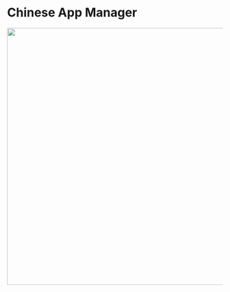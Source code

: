 # Chinese App Manager


<img src="https://user-images.githubusercontent.com/52598978/86894519-ce270780-c120-11ea-859a-954f571f628c.gif" height="600"/>
